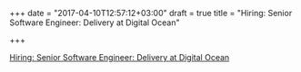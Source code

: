 +++
date = "2017-04-10T12:57:12+03:00"
draft = true
title = "Hiring: Senior Software Engineer: Delivery at Digital Ocean"

+++

<p><a href="https://boards.greenhouse.io/digitalocean98/jobs/610554?gh_jid=610554&gh_src=v7o3fi1">Hiring: Senior Software Engineer: Delivery at Digital Ocean</a></p>